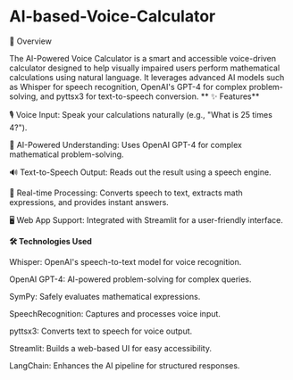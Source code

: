 # AI-based-Voice-Calculator
📌 Overview

The AI-Powered Voice Calculator is a smart and accessible voice-driven calculator designed to help visually impaired users perform mathematical calculations using natural language. It leverages advanced AI models such as Whisper for speech recognition, OpenAI's GPT-4 for complex problem-solving, and pyttsx3 for text-to-speech conversion.
**
✨ Features**

🎙️ Voice Input: Speak your calculations naturally (e.g., "What is 25 times 4?").

🤖 AI-Powered Understanding: Uses OpenAI GPT-4 for complex mathematical problem-solving.

🔊 Text-to-Speech Output: Reads out the result using a speech engine.

📡 Real-time Processing: Converts speech to text, extracts math expressions, and provides instant answers.

🖥️ Web App Support: Integrated with Streamlit for a user-friendly interface.

**🛠️ Technologies Used**

Whisper: OpenAI's speech-to-text model for voice recognition.

OpenAI GPT-4: AI-powered problem-solving for complex queries.

SymPy: Safely evaluates mathematical expressions.

SpeechRecognition: Captures and processes voice input.

pyttsx3: Converts text to speech for voice output.

Streamlit: Builds a web-based UI for easy accessibility.

LangChain: Enhances the AI pipeline for structured responses.
